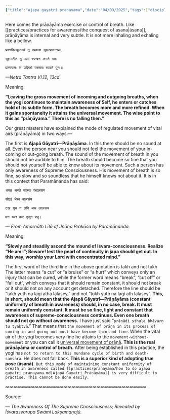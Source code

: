 ```yaml
---
{"title":"ajapa gayatri pranayama","date":"04/09/2025","tags":["discipline","practices","awareness","sadhana","pranayama","ajapa_gayatri","articles"],"publish":true,"path":"practices/pranayama/ajapa gayatri pranayama.md","permalink":"/practices/ajapa-gayatri-pranayama/","PassFrontmatter":true,"created":"2025-04-14T21:03:54.667+05:30","updated":"2025-04-14T21:15:06.120+05:30"}
---
```


Here comes the prāṇāyāma exercise or control of breath. Like [[practices/practices for awareness/the conquest of asana\|āsana]], prāṇāyāma is internal and very subtle. It is not mere inhaling and exhaling like a bellow. 

`प्राणादिस्थूलभावं तु त्यक्त्वा सूक्ष्मपथान्तरम्।`

`सूक्ष्मातीतं तु परमं स्पन्दन लभते यतः`

`प्राणायामः स उद्दिष्टो यस्मान्न च्यवते पुनः॥`

*—Netra Tantra VI.12, 13cd.* 

Meaning:

**“Leaving the gross movement of incoming and outgoing breaths, when the yogi continues to maintain awareness of Self, he enters or catches hold of its subtle form. The breath becomes more and more refined. When it gains spontaneity it attains the universal movement. The wise point to this as “prāṇāyama.” There is no falling then.”** 

Our great masters have explained the mode of regulated movement of vital airs (prāṇāyāma) in two ways:— 

The first is **Ajapā Gāyatrī—Prāṇāyāma**. In this there should be no sound at all. Even the person near you should not feel the movement of your in-coming or out-going breath. The sound of the movement of breath in you should not be audible to him. The breath should become so fine that you should not yourself be able to know about its movement. Such a person has only awareness of Supreme Consciousness. His movement of breath is so fine, so slow and so soundless that he himself knows not about it. It is in this context that Paramānanda has said: 

`अस्त अस्ते स्वस्त पंचालसय`

`सोऽहं भैरव बालसंय` 

`टख युथ न लगि अथ लालसय` 

`मन थ्यर कर पूजुन प्रभु।` 

*— From Amarnāth Līlā of Jñāna Prakāśa by Paramānanda.* 

Meaning:

**“Slowly and steadily ascend the mound of Iśvara-consciousness. Realize “He am I”; Beware! lest the pearl of continuity in japa should get cut. In this way, worship your Lord with concentrated mind.”**

The first word of the third line in the above quotation is takh and not tukh The latter means “a cut” or “a bruise” or “a hurt” which conveys only an injury that can be cured, while the former word means “break”, “cut off” or “fall out”, which conveys that it should remain constant, it should not break or it should not on any account get detached. Therefore the line should be “takh yuth na lagi athа lālasey,” and not “tukh yuth na lagi ath lalasey”. **This, in short, should mean that the Ajapā Gāyatrī—Prāṇāyāma (constant uniformity of breath in awareness) should, in no case, break. It must remain uniformly constant. It must be so fine, light and constant that awareness of supreme-consciousness continues. Even one breath should not go without awareness.** I have just said “`prāṇādi sthula bhāvarṇ tu tyaktvā`.” That means that `the movement of prāṇa in its process of coming-in and going-out must have become thin and fine`. When the vital air of the yogi becomes very fine he attains to the `movement-without-movement` or you can call it [universal movement of prāṇā](). **This is the real prāṇāyāma or control of breath.** After being established in this practice, the yogi has `not to return to this mundane cycle of birth and death-saṁsāra`. He does not fall back. **This is a superior kind of adopting true pose (āsanā).** `But this mode of maintaining constant uniformity of breath in awareness called [[practices/pranayama/how to do ajapa gayatri pranayama.md|Ajapā Gayatri Prāṇāyāma]] is very difficult to practise. This cannot be done easily.`

∞∞∞∞∞∞∞∞∞∞∞∞∞∞∞∞∞∞∞∞∞∞∞∞∞∞∞∞∞∞∞∞∞∞

Source:

_— The Awareness Of The Supreme Consciousness; Revealed by Īśvarasvarupa Swāmī Lakṣamaṇajū._
